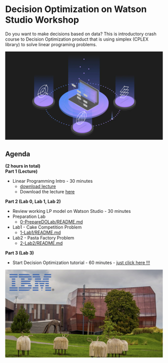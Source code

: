 # Decision Optimization on Watson Studio Workshop


    

    
Do you want to make decisions based on data? This is introductory crash course to Decision Optimization product that is using simplex (CPLEX library) to solve linear programing problems.   
     
     
![w6-1](/images/w6-1.png)      
    
## Agenda    
    
**(2 hours in total)**    
**Part 1 (Lecture)**
+ Linear Programming Intro - 30 minutes 
  + [download lecture](https://github.com/ertogrul/ertogrul.github.io/blob/master/stuff/DO_presentation.pdf)
  - Download the lecture [here](../stuff/DO_presentation.pdf)  

**Part 2 (Lab 0, Lab 1, Lab 2)**
+ Review working LP model on Watson Studio - 30 minutes
+ Preparation Lab
  + [0-PrepareDOLab/README.md](0-PrepareDOLab/README.md)
+ Lab1 - Cake Competition Problem
  + [1-Lab1/README.md](1-Lab1/README.md)
+ Lab2 - Pasta Factory Problem
  + [2-Lab2/README.md](2-Lab2/README.md)      

**Part 3 (Lab 3)**
+ Start Decision Optimization tutorial - 60 minutes -  [just click here !!!](https://www.ibm.com/cloud/garage/dte/tutorial/ibm-decision-optimization-ibm-watson-studio-market-campaign)


![w1-0-1](/images/w6-2.png)    
